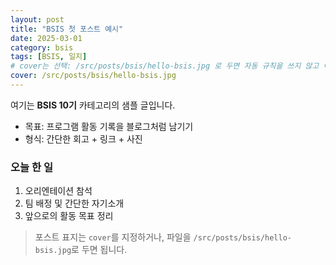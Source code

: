 ```yaml
---
layout: post
title: "BSIS 첫 포스트 예시"
date: 2025-03-01
category: bsis
tags: [BSIS, 일지]
# cover는 선택: /src/posts/bsis/hello-bsis.jpg 로 두면 자동 규칙을 쓰지 않고 이 경로 사용
cover: /src/posts/bsis/hello-bsis.jpg
---
```


여기는 **BSIS 10기** 카테고리의 샘플 글입니다.

- 목표: 프로그램 활동 기록을 블로그처럼 남기기
- 형식: 간단한 회고 + 링크 + 사진

### 오늘 한 일
1. 오리엔테이션 참석  
2. 팀 배정 및 간단한 자기소개
3. 앞으로의 활동 목표 정리

> 포스트 표지는 `cover`를 지정하거나, 파일을 `/src/posts/bsis/hello-bsis.jpg`로 두면 됩니다.
